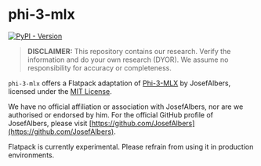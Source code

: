 # phi-3-mlx

[![PyPI - Version](https://img.shields.io/pypi/v/flatpack)](https://pypi.org/project/flatpack/)

> **DISCLAIMER:** This repository contains our research. Verify the information and do your own research (DYOR). We assume no responsibility for accuracy or completeness.

`phi-3-mlx` offers a Flatpack adaptation of [Phi-3-MLX](https://github.com/JosefAlbers/Phi-3-Vision-MLX) by JosefAlbers, licensed under the [MIT License](https://github.com/JosefAlbers/Phi-3-Vision-MLX/blob/main/LICENSE).

We have no official affiliation or association with JosefAlbers, nor are we authorised or endorsed by him. For the official GitHub profile of JosefAlbers, please visit [https://github.com/JosefAlbers](https://github.com/JosefAlbers).

Flatpack is currently experimental. Please refrain from using it in production environments.